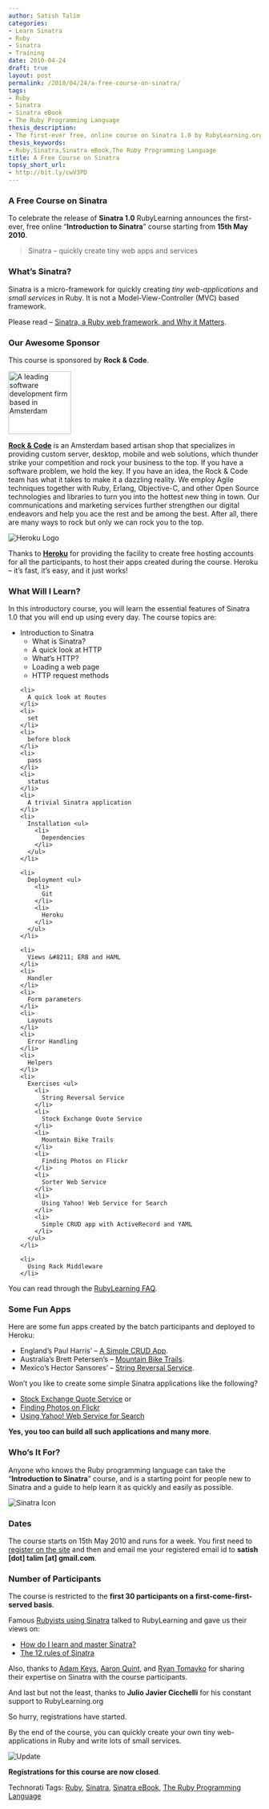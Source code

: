 ```yaml
---
author: Satish Talim
categories:
- Learn Sinatra
- Ruby
- Sinatra
- Training
date: 2010-04-24
draft: true
layout: post
permalink: /2010/04/24/a-free-course-on-sinatra/
tags:
- Ruby
- Sinatra
- Sinatra eBook
- The Ruby Programming Language
thesis_description:
- The first-ever free, online course on Sinatra 1.0 by RubyLearning.org
thesis_keywords:
- Ruby,Sinatra,Sinatra eBook,The Ruby Programming Language
title: A Free Course on Sinatra
topsy_short_url:
- http://bit.ly/cwV3PD
---
```


<div>
  <h3>
    A Free Course on Sinatra
  </h3>
  
  <p>
    <span class="drop_cap">T</span>o celebrate the release of <b>Sinatra 1.0</b> RubyLearning announces the first-ever, free online &#8220;<strong>Introduction to Sinatra</strong>&#8221; course starting from <b>15th May 2010</b>.
  </p>
  
  <blockquote class="right">
    <p>
      Sinatra &#8211; quickly create tiny web apps and services
    </p>
  </blockquote>
  
  <h3>
    What&#8217;s Sinatra?
  </h3>
  
  <p>
    Sinatra is a micro-framework for quickly creating <em>tiny web-applications</em> and <em>small services</em> in Ruby. It is not a Model-View-Controller (MVC) based framework.
  </p>
  
  <p>
    Please read &#8211; <a href="http://deadprogrammersociety.blogspot.com/2007/10/sinatra-ruby-web-framework-and-why-it.html">Sinatra, a Ruby web framework, and Why it Matters</a>.
  </p>
  
  <h3>
    Our Awesome Sponsor
  </h3>
  
  <p>
    This course is sponsored by <strong>Rock & Code</strong>.
  </p>
  
  <p>
    <a href="http://rock-n-code.com/"><img class="alignright" src='http://rubylearning.com/images/rockncode-125.png' width="125" height="125" style="border: 0px none ;" alt="A leading software development firm based in Amsterdam" title="A leading software development firm based in Amsterdam" /></a>
  </p>
  
  <p>
    <strong><a href="http://rock-n-code.com/">Rock & Code</a></strong> is an Amsterdam based artisan shop that specializes in providing custom server, desktop, mobile and web solutions, which thunder strike your competition and rock your business to the top. If you have a software problem, we hold the key. If you have an idea, the Rock & Code team has what it takes to make it a dazzling reality. We employ Agile techniques together with Ruby, Erlang, Objective-C, and other Open Source technologies and libraries to turn you into the hottest new thing in town. Our communications and marketing services further strengthen our digital endeavors and help you ace the rest and be among the best. After all, there are many ways to rock but only we can rock you to the top.
  </p>
  
  <p>
    <img class="alignright" src="http://rubylearning.com/images/heroku-optimized.gif" alt="Heroku Logo" title="Heroku" />
  </p>
  
  <p>
    Thanks to <a href="http://heroku.com/"><strong>Heroku</strong></a> for providing the facility to create free hosting accounts for all the participants, to host their apps created during the course. Heroku &#8211; it&#8217;s fast, it&#8217;s easy, and it just works!
  </p>
  
  <h3>
    What Will I Learn?
  </h3>
  
  <p>
    In this introductory course, you will learn the essential features of Sinatra 1.0 that you will end up using every day. The course topics are:
  </p>
  
  <ul>
    <li>
      Introduction to Sinatra <ul>
        <li>
          What is Sinatra?
        </li>
        <li>
          A quick look at HTTP
        </li>
        <li>
          What&#8217;s HTTP?
        </li>
        <li>
          Loading a web page
        </li>
        <li>
          HTTP request methods
        </li>
      </ul>
    </li>
    
    <li>
      A quick look at Routes
    </li>
    <li>
      set
    </li>
    <li>
      before block
    </li>
    <li>
      pass
    </li>
    <li>
      status
    </li>
    <li>
      A trivial Sinatra application
    </li>
    <li>
      Installation <ul>
        <li>
          Dependencies
        </li>
      </ul>
    </li>
    
    <li>
      Deployment <ul>
        <li>
          Git
        </li>
        <li>
          Heroku
        </li>
      </ul>
    </li>
    
    <li>
      Views &#8211; ERB and HAML
    </li>
    <li>
      Handler
    </li>
    <li>
      Form parameters
    </li>
    <li>
      Layouts
    </li>
    <li>
      Error Handling
    </li>
    <li>
      Helpers
    </li>
    <li>
      Exercises <ul>
        <li>
          String Reversal Service
        </li>
        <li>
          Stock Exchange Quote Service
        </li>
        <li>
          Mountain Bike Trails
        </li>
        <li>
          Finding Photos on Flickr
        </li>
        <li>
          Sorter Web Service
        </li>
        <li>
          Using Yahoo! Web Service for Search
        </li>
        <li>
          Simple CRUD app with ActiveRecord and YAML
        </li>
      </ul>
    </li>
    
    <li>
      Using Rack Middleware
    </li>
  </ul>
  
  <p>
    You can read through the <a href="http://rubylearning.com/satishtalim/faq.html">RubyLearning FAQ</a>.
  </p>
  
  <h3>
    Some Fun Apps
  </h3>
  
  <p>
    Here are some fun apps created by the batch participants and deployed to Heroku:
  </p>
  
  <ul>
    <li>
      England&#8217;s Paul Harris&#8217; &#8211; <a href="http://pchcrud.heroku.com/">A Simple CRUD App</a>.
    </li>
    <li>
      Australia&#8217;s Brett Petersen&#8217;s &#8211; <a href="http://blazing-waterfall-72.heroku.com/">Mountain Bike Trails</a>.
    </li>
    <li>
      Mexico&#8217;s Hector Sansores&#8217; &#8211; <a href="http://sinatra2.hectorsq.com/">String Reversal Service</a>.
    </li>
  </ul>
  
  <p style="text-align: justify;">
    Won&#8217;t you like to create some simple Sinatra applications like the following?
  </p>
  
  <ul>
    <li>
      <a href="http://afternoon-cloud-19.heroku.com/">Stock Exchange Quote Service</a> or
    </li>
    <li>
      <a href="http://vivid-flower-63.heroku.com/">Finding Photos on Flickr</a>
    </li>
    <li>
      <a href="http://blooming-window-92.heroku.com/">Using Yahoo! Web Service for Search</a>
    </li>
  </ul>
  
  <p style="text-align: justify;">
    <b>Yes, you too can build all such applications and many more</b>.
  </p>
  
  <h3>
    Who&#8217;s It For?
  </h3>
  
  <p>
    Anyone who knows the Ruby programming language can take the &#8220;<strong>Introduction to Sinatra</strong>&#8221; course, and is a starting point for people new to Sinatra and a guide to help learn it as quickly and easily as possible.
  </p>
  
  <p>
    <img class="alignright" src="http://rubylearning.com/images/sinatralogo.jpg" alt="Sinatra Icon" title="Sinatra microframework" />
  </p>
  
  <h3>
    Dates
  </h3>
  
  <p>
    The course starts on 15th May 2010 and runs for a week. You first need to <a href="http://rubylearning.org/">register on the site</a> and then and email me your registered email id to <b>satish [dot] talim [at] gmail.com</b>.
  </p>
  
  <h3>
    Number of Participants
  </h3>
  
  <p>
    The course is restricted to the <b>first 30 participants on a first-come-first-served basis</b>.
  </p>
  
  <p>
    Famous <a href="http://rubylearning.com/blog/2009/06/29/20-rubyists-using-sinatra-do-you/">Rubyists using Sinatra</a> talked to RubyLearning and gave us their views on:
  </p>
  
  <ul>
    <li>
      <a href="http://rubylearning.com/blog/2009/08/11/blake-mizerany-how-do-i-learn-and-master-sinatra/">How do I learn and master Sinatra?</a>
    </li>
    <li>
      <a href="http://rubylearning.com/blog/2009/07/19/what-are-the-twelve-rules-of-sinatra/">The 12 rules of Sinatra</a>
    </li>
  </ul>
  
  <p>
    Also, thanks to <a href="http://rubylearning.com/blog/2009/03/03/interview-adam-keys-on-sinatra/">Adam Keys</a>, <a href="http://rubylearning.com/blog/2009/03/20/interview-aaron-quint-on-sinatra/">Aaron Quint</a>, and <a href="http://rubylearning.com/blog/2009/03/20/interview-ryan-tomayko-on-sinatra/">Ryan Tomayko</a> for sharing their expertise on Sinatra with the course participants.
  </p>
  
  <p>
    And last but not the least, thanks to <b>Julio Javier Cicchelli</b> for his constant support to RubyLearning.org
  </p>
  
  <p>
    So hurry, registrations have started.
  </p>
  
  <p class="alert">
    By the end of the course, you can quickly create your own tiny web-applications in Ruby and write lots of small services.
  </p>
  
  <p>
    <img class="alignleft" src='http://rubylearning.com/images/update.jpg' style="border: 0px none ;" alt="Update" title="Update" />
  </p>
  
  <p>
    <b>Registrations for this course are now closed</b>.
  </p>
</div>

Technorati Tags: <a href="http://technorati.com/tag/Ruby" rel="tag">Ruby</a>, <a href="http://technorati.com/tag/Sinatra" rel="tag">Sinatra</a>, <a href="http://technorati.com/tag/Sinatra+eBook" rel="tag">Sinatra eBook</a>, <a href="http://technorati.com/tag/The+Ruby+Programming+Language" rel="tag">The Ruby Programming Language</a>
